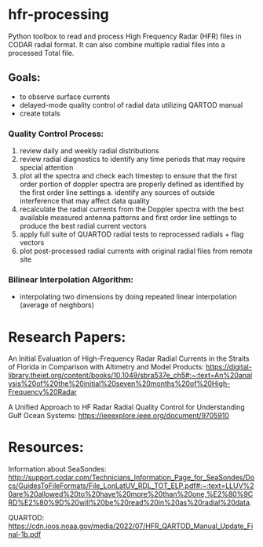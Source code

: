 # hfr-processing
Python toolbox to read and process High Frequency Radar (HFR) files in CODAR radial format. It can also combine multiple radial files into a processed Total file.

## Goals:
-	to observe surface currents
-	delayed-mode quality control of radial data utilizing QARTOD manual
-	create totals

### Quality Control Process:
1.	review daily and weekly radial distributions
2.	review radial diagnostics to identify any time periods that may require special attention
3.	plot all the spectra and check each timestep to ensure that the first order portion of doppler spectra are properly defined as identified by the first order line settings
a.	identify any sources of outside interference that may affect data quality
4.	recalculate the radial currents from the Doppler spectra with the best available measured antenna patterns and first order line settings to produce the best radial current vectors
5.	apply full suite of QUARTOD radial tests to reprocessed radials + flag vectors
6.	plot post-processed radial currents with original radial files from remote site

### Bilinear Interpolation Algorithm:
-	interpolating two dimensions by doing repeated linear interpolation (average of neighbors)



# Research Papers:

An Initial Evaluation of High-Frequency Radar Radial Currents in the Straits of Florida in Comparison with Altimetry and Model Products: https://digital-library.theiet.org/content/books/10.1049/sbra537e_ch5#:~:text=An%20analysis%20of%20the%20initial%20seven%20months%20of%20High-Frequency%20Radar

A Unified Approach to HF Radar Radial Quality Control for Understanding Gulf Ocean Systems: https://ieeexplore.ieee.org/document/9705910



# Resources: 

Information about SeaSondes: http://support.codar.com/Technicians_Information_Page_for_SeaSondes/Docs/GuidesToFileFormats/File_LonLatUV_RDL_TOT_ELP.pdf#:~:text=LLUV%20are%20allowed%20to%20have%20more%20than%20one,%E2%80%9CRD%E2%80%9D%20will%20be%20read%20in%20as%20radial%20data.

QUARTOD: https://cdn.ioos.noaa.gov/media/2022/07/HFR_QARTOD_Manual_Update_Final-1b.pdf

